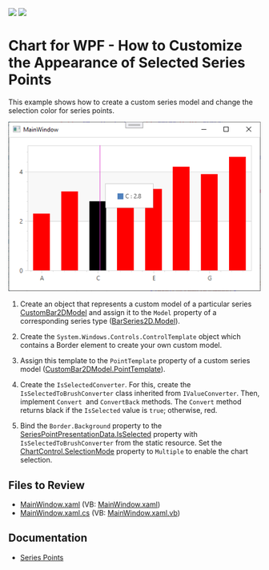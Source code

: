 <!-- default badges list -->
[![](https://img.shields.io/badge/Open_in_DevExpress_Support_Center-FF7200?style=flat-square&logo=DevExpress&logoColor=white)](https://supportcenter.devexpress.com/ticket/details/T209781)
[![](https://img.shields.io/badge/📖_How_to_use_DevExpress_Examples-e9f6fc?style=flat-square)](https://docs.devexpress.com/GeneralInformation/403183)
<!-- default badges end -->

# Chart for WPF - How to Customize the Appearance of Selected Series Points

This example shows how to create a custom series model and change the selection color for series points.

![Chart](./images/Chart.png)         

1. Create an object that represents a custom model of a particular series [CustomBar2DModel](https://docs.devexpress.com/WPF/DevExpress.Xpf.Charts.CustomBar2DModel) and assign it to the `Model` property of a corresponding series type ([BarSeries2D.Model](https://docs.devexpress.com/WPF/DevExpress.Xpf.Charts.BarSeries2D.Model)).

2. Create the `System.Windows.Controls.ControlTemplate` object which contains a Border element to create your own custom model.

3. Assign this template to the `PointTemplate` property of a custom series model ([CustomBar2DModel.PointTemplate](https://docs.devexpress.com/WPF/DevExpress.Xpf.Charts.CustomPie2DModel.PointTemplate)).

4. Create the `IsSelectedConverter`. For this, create the `IsSelectedToBrushConverter` class inherited from `IValueConverter`. Then, implement `Convert`  and `ConvertBack` methods. The `Convert` method returns black if the `IsSelected` value is `true`; otherwise, red.

5. Bind the `Border.Background` property to the [SeriesPointPresentationData.IsSelected](https://docs.devexpress.com/WPF/DevExpress.Xpf.Charts.SeriesPointPresentationData.IsSelected) property with `IsSelectedToBrushConverter` from the static resource. Set the [ChartControl.SelectionMode](https://docs.devexpress.com/WPF/DevExpress.Xpf.Charts.ChartControl.SelectionMode) property to `Multiple` to enable the chart selection. 

## Files to Review

* [MainWindow.xaml](./CS/CustomModelSelectedPointsCustomization/MainWindow.xaml) (VB: [MainWindow.xaml](./VB/CustomModelSelectedPointsCustomization/MainWindow.xaml))
* [MainWindow.xaml.cs](./CS/CustomModelSelectedPointsCustomization/MainWindow.xaml.cs) (VB: [MainWindow.xaml.vb](./VB/CustomModelSelectedPointsCustomization/MainWindow.xaml.vb))

## Documentation

* [Series Points](https://docs.devexpress.com/WPF/6340/controls-and-libraries/charts-suite/chart-control/series/series-points)

